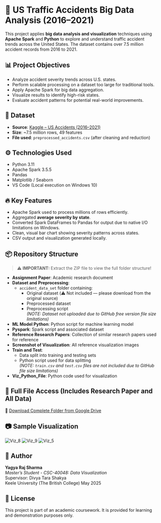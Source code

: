 # 🚗 US Traffic Accidents Big Data Analysis (2016–2021)

This project applies **big data analysis and visualization** techniques using **Apache Spark** and **Python** to explore and understand traffic accident trends across the United States. The dataset contains over 7.5 million accident records from 2016 to 2021.

## 📊 Project Objectives

- Analyze accident severity trends across U.S. states.
- Perform scalable processing on a dataset too large for traditional tools.
- Apply Apache Spark for big data aggregation.
- Visualize results to identify high-risk states.
- Evaluate accident patterns for potential real-world improvements.

## 📁 Dataset

- **Source**: [Kaggle – US Accidents (2016–2021)](https://www.kaggle.com/datasets/sobhanmoosavi/us-accidents)
- **Size**: ~7.5 million rows, 49 features
- **File used**: `preprocessed_accidents.csv` (after cleaning and reduction)

## ⚙️ Technologies Used

- Python 3.11
- Apache Spark 3.5.5
- Pandas
- Matplotlib / Seaborn
- VS Code (Local execution on Windows 10)

## 🔥 Key Features

- Apache Spark used to process millions of rows efficiently.
- Aggregated **average severity by state**.
- Converted Spark DataFrames to Pandas for output due to native I/O limitations on Windows.
- Clean, visual bar chart showing severity patterns across states.
- CSV output and visualization generated locally.

## 📦 Repository Structure

> ⚠️ **IMPORTANT:** Extract the ZIP file to view the full folder structure!

- **Assignment Paper**: Academic research document  
- **Dataset and Preprocessing**:  
  - `accident_data_set` folder containing:
    - Original dataset (⚠️ Not included — please download from the original source)
    - Preprocessed dataset
    - Preprocessing script  
  *(NOTE: Dataset not uploaded due to GitHub free version file size limitations)*  
- **ML Model Python**: Python script for machine learning model
- **Pyspark**: Spark script and associated dataset
- **Reference Research Papers**: Collection of similar research papers used for reference
- **Screenshot of Visualization**: All reference visualization images
- **Train and Test**:  
  - Data split into training and testing sets  
  - Python script used for data splitting  
  *(NOTE: `train.csv` and `test.csv` files are not included due to GitHub file size limitations)*  
- **Viz_Python_File**: Python code used for visualization


## 📁 Full File Access (Includes Research Paper and All Data)

🔗 [Download Complete Folder from Google Drive](https://drive.google.com/file/d/1c4YOvWxgdvLWu-4XTb2eUmYa5EBK4TEp/view?usp=sharing)


## 📷 Sample Visualization

![Viz_8](https://github.com/user-attachments/assets/244f5732-fd27-41d9-b37d-f2bb9a801e9f)
![Viz_9](https://github.com/user-attachments/assets/fec5fa05-69cd-4020-a97f-fe645f294461)
![Viz_5](https://github.com/user-attachments/assets/b4adc96f-7dc6-4ff9-8a1d-4af36a4b8936)


## 🧠 Author

**Yagya Raj Sharma**  
*Master’s Student - CSC-40048: Data Visualization*  
Supervisor: Divya Tara Shakya  
Keele University (The British College)
May 2025

## 📃 License
This project is part of an academic coursework. It is provided for learning and demonstration purposes only.




